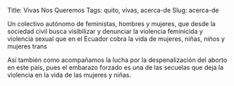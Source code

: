 Title: Vivas Nos Queremos
Tags: quito, vivas, acerca-de
Slug: acerca-de

Un colectivo autónomo de feministas, hombres y mujeres, que desde la sociedad civil busca visibilizar y denunciar la violencia feminicida y violencia sexual que en el Ecuador cobra la vida de mujeres, niñas, niños y mujeres trans

Así también como acompañamos la lucha por la despenalización del aborto en este país, pues el embarazo forzado es una de las secuelas que deja la violencia en la vida de las mujeres y niñas.

